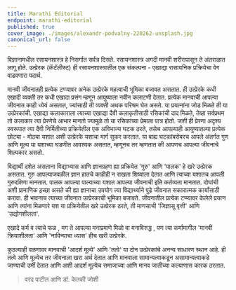```yaml
---
title: Marathi Editorial
endpoint: marathi-editorial
published: true
cover_image: ./images/alexandr-podvalny-220262-unsplash.jpg
canonical_url: false
---
```


विज्ञानामधील रसायनशास्त्र हे निसर्गात सर्वत्र दिसते. रसायनशास्त्र अगदी मानवी शरीरापासून ते अंतराळात लागू होते. उत्प्रेरक (कॅटॅलीस्ट) ही रसायनशास्त्रातील एक संकल्पना - एखाद्या रासायनिक प्रक्रियेचा वेग वाढवणारा पदार्थ.

मानवी जीवनातही प्रत्येक टप्प्यावर अनेक उत्प्रेरके महत्वाची भूमिका बजावत असतात. ही उत्प्रेरके कधी एखादी व्यक्ती तर कधी एखादा प्रसंग म्हणून आयुष्याला नवीन कलाटणी देतात. प्रत्येक मानवाची आपल्या जीवनात काही ध्येयं असतात, ज्यांसाठी ती व्यक्ती अथक परिश्रम घेत असते. या प्रयत्नांना जोड मिळते ती या उत्प्रेरकांची. एखाद्या कलाकाराला त्याच्या एखाद्या दैवी कलाकृतीसाठी रसिकांची दाद मिळते, तेव्हा सर्वप्रथम तो कलाकार त्या प्रेरणेचे आभार मानतो ज्यामुळे तो या रसिकांच्या प्रेमाला पात्र होतो. जशी ही प्रेरणा अदृश्य स्वरूपात त्या दैवी निर्मितीच्या प्रक्रियेतील एक अविभाज्य घटक ठरते, तसेच आपल्याही आयुष्यातल्या प्रत्येक छोट्या - मोठ्या यशात अशी उत्प्रेरके यशाचा मार्ग सुकर करतात. या बाह्य घटकांबरोबरच आपले अंतर्गत गुण आणि मूल्य या यशाच्या घडणीत आवश्यक असतात, म्हणूनच तर म्हणतात की आपणच आपल्या जीवनाचे शिल्पकार असतो.

विद्यार्थी दशेत असताना विद्याभ्यास आणि ज्ञानग्रहण ह्या प्रक्रियेत 'गुरु' आणि 'पालक' हे खरे उत्प्रेरक असतात. गुरु आपल्याजवळील ज्ञान हातचे काहीही न राखता शिष्याला देतात आणि त्याच्या यशातच आपली गुरुदक्षिणा मानतात. पालक आपल्या पाल्याच्या यशात आपल्या जीवनाची इति कर्तव्यता मानतात. दोघांची अशी प्रामाणिक इच्छा असते की ह्या ज्ञानाचा उपयोग त्या विद्यार्थ्याने पुढे जीवनात सकारात्मक कार्यांसाठी करावा. ही भावनाच त्याच्या जीवनात उत्प्रेरकाची भूमिका बजावते.
जीवनातील प्रत्येक टप्प्यावर केलेले प्रयत्न आणि त्यांना मिळणारे यश या प्रक्रियेतील खरे उत्प्रेरक ठरते, ती माणसाची 'जिज्ञासू वृत्ती' आणि 'उद्योगशीलता'.

एखादे कर्म व त्याचे फळ , मग ते आपल्या मनाप्रमाणे मिळो वा मनाविरुद्ध , पण त्या कर्मामागील 'मानवी क्रियाशीलता' आणि 'नाविन्याचा ध्यास' हीच खरी उत्प्रेरके.

कुठल्याही वळणावर मानवाची 'आदर्श मूल्ये' आणि 'तत्वे' या दोन उत्प्रेरकांचे अनन्य साधारण स्थान आहे. ही तत्वे आणि मूल्येच तर जीवनाला खरा अर्थ देतात आणि मानवाला सामान्यत्वाकडून असामान्यत्वाकडे जाण्याची उर्मी देतात आणि अशी आदर्श मूल्येच समाजाच्या आणि मानव जातीच्या कल्याणास कारक ठरतात.

> वरद पाटील आणि डॉ. केतकी जोशी
